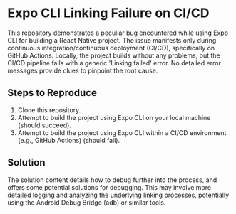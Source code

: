 # Expo CLI Linking Failure on CI/CD

This repository demonstrates a peculiar bug encountered while using Expo CLI for building a React Native project. The issue manifests only during continuous integration/continuous deployment (CI/CD), specifically on GitHub Actions. Locally, the project builds without any problems, but the CI/CD pipeline fails with a generic 'Linking failed' error. No detailed error messages provide clues to pinpoint the root cause.

## Steps to Reproduce

1. Clone this repository.
2. Attempt to build the project using Expo CLI on your local machine (should succeed).
3. Attempt to build the project using Expo CLI within a CI/CD environment (e.g., GitHub Actions) (should fail). 

## Solution
The solution content details how to debug further into the process, and offers some potential solutions for debugging. This may involve more detailed logging and analyzing the underlying linking processes, potentially using the Android Debug Bridge (adb) or similar tools.